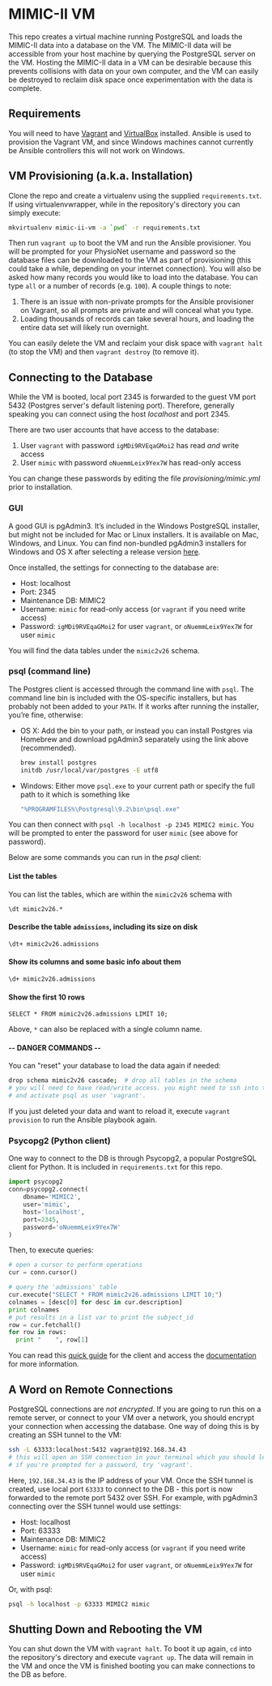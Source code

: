 # MIMIC-II VM

This repo creates a virtual machine running PostgreSQL and loads the
MIMIC-II data into a database on the VM. The MIMIC-II data will be
accessible from your host machine by querying the PostgreSQL server on
the VM. Hosting the MIMIC-II data in a VM can be desirable because this
prevents collisions with data on your own computer, and the VM can easily be
destroyed to reclaim disk space once experimentation with the data is complete.
 
## Requirements
You will need to have [Vagrant](https://github.com/nsh87/mimic-ii-vm) and
[VirtualBox](https://www.virtualbox.org/wiki/Downloads) installed.
Ansible is used to provision the Vagrant VM, and since Windows machines
cannot currently be Ansible controllers this will not work on Windows.

## VM Provisioning (a.k.a. Installation)
Clone the repo and create a virtualenv using the supplied `requirements.txt`. 
If using virtualenvwrapper, while in the repository's directory you can simply
execute:
 
```bash
mkvirtualenv mimic-ii-vm -a `pwd` -r requirements.txt
```

Then run `vagrant up` to boot the VM and run the Ansible provisioner. You
will be prompted for your PhysioNet username and password so the database
files can be downloaded to the VM as part of provisioning (this could
take a while, depending on your internet connection). You will also be
asked how many records you would like to load into the database. You can
type `all` or a number of records (e.g. `100`). A couple things to note:

1. There is an issue with non-private prompts for the Ansible provisioner
on Vagrant, so all prompts are private and will conceal what you type.
2. Loading thousands of records can take several hours, and loading the
entire data set will likely run overnight.

You can easily delete the VM and reclaim your disk space with `vagrant halt`
(to stop the VM) and then `vagrant destroy` (to remove it).

## Connecting to the Database
While the VM is booted, local port 2345 is forwarded to the guest VM port
5432 (Postgres server's default listening port). Therefore, generally
speaking you can connect using the host _localhost_ and port 2345.

There are two user accounts that have access to the database:

1. User `vagrant` with password `igMDi9RVEqaGMoi2` has read _and_ write access
2. User `mimic` with password `oNuemmLeix9Yex7W` has read-only access

You can change these passwords by editing the file _provisioning/mimic.yml_
prior to installation.

### GUI
A good GUI is pgAdmin3. It’s included in the Windows PostgreSQL installer, but
might not be included for Mac or Linux installers. It is available on Mac,
Windows, and Linux. You can find non-bundled pgAdmin3 installers for Windows
and OS X after selecting a release version
[here](http://www.postgresql.org/ftp/pgadmin3/release/).

Once installed, the settings for connecting to the database are:

  * Host: localhost
  * Port: 2345
  * Maintenance DB: MIMIC2
  * Username: `mimic` for read-only access (or `vagrant` if you
    need write access)
  * Password: `igMDi9RVEqaGMoi2` for user `vagrant`, or `oNuemmLeix9Yex7W` for
    user `mimic`

You will find the data tables under the `mimic2v26` schema.

### psql (command line)
The Postgres client is accessed through the command line with `psql`. The
command line bin is included with the OS-specific installers, but has probably
not been added to your `PATH`. If it works after running the installer, you’re
fine, otherwise:

  * OS X: Add the bin to your path, or instead you can install Postgres via
    Homebrew and download pgAdmin3 separately using the link above
(recommended).

    ```bash
    brew install postgres
    initdb /usr/local/var/postgres -E utf8
    ```

  * Windows: Either move `psql.exe` to your current path or specify the full
    path to it which is something like

    ```bash
    "%PROGRAMFILES%\Postgresql\9.2\bin\psql.exe"
    ```

You can then connect with `psql -h localhost -p 2345 MIMIC2 mimic`. You will be
prompted to enter the password for user `mimic` (see above for password).

Below are some commands you can run in the *psql* client:

#### List the tables
You can list the tables, which are within the `mimic2v26` schema with

```psql
\dt mimic2v26.*
```

#### Describe the table `admissions`, including its size on disk

```psql
\dt+ mimic2v26.admissions
```

#### Show its columns and some basic info about them 

```psql
\d+ mimic2v26.admissions
```

#### Show the first 10 rows

```psql
SELECT * FROM mimic2v26.admissions LIMIT 10;
```

Above, `*` can also be replaced with a single column name.

#### -- DANGER COMMANDS --

You can "reset" your database to load the data again if needed:

```bash
drop schema mimic2v26 cascade;  # drop all tables in the schema
# you will need to have read/write access. you might need to ssh into the VM
# and activate psql as user 'vagrant'.
```

If you just deleted your data and want to reload it, execute `vagrant provision`
to run the Ansible playbook again.

### Psycopg2 (Python client)
One way to connect to the DB is through Psycopg2, a popular PostgreSQL client
for Python. It is included in `requirements.txt` for this repo.

```python
import psycopg2
conn=psycopg2.connect(
    dbname='MIMIC2',
    user='mimic',
    host='localhost',
    port=2345,
    password='oNuemmLeix9Yex7W'
)
```

Then, to execute queries:

```python
# open a cursor to perform operations
cur = conn.cursor() 

# query the 'admissions' table
cur.execute("SELECT * FROM mimic2v26.admissions LIMIT 10;")
colnames = [desc[0] for desc in cur.description]
print colnames
# put results in a list var to print the subject_id
row = cur.fetchall() 
for row in rows:
  print "    ", row[1]
```

You can read this
[quick guide](https://wiki.postgresql.org/wiki/Psycopg2_Tutorial) for the client
and access the [documentation](http://initd.org/psycopg/docs/) for more
information.

## A Word on Remote Connections
PostgreSQL connections are *not encrypted*. If you are going to run this on a
remote server, or connect to your VM over a network, you should encrypt your
connection when accessing the database. One way of doing this is by creating an
SSH tunnel to the VM:

```bash
ssh -L 63333:localhost:5432 vagrant@192.168.34.43
# this will open an SSH connection in your terminal which you should leave open.
# if you're prompted for a password, try 'vagrant'.
```

Here, `192.168.34.43` is the IP address of your VM. Once the SSH tunnel is
created, use local port `63333` to connect to the DB - this port is now
forwarded to the remote port 5432 over SSH. For example, with pgAdmin3
connecting over the SSH tunnel would use settings:

  * Host: localhost
  * Port: 63333
  * Maintenance DB: MIMIC2
  * Username: `mimic` for read-only access (or `vagrant` if you
    need write access)
  * Password: `igMDi9RVEqaGMoi2` for user `vagrant`, or `oNuemmLeix9Yex7W` for
    user `mimic`

Or, with psql:

```bash
psql -h localhost -p 63333 MIMIC2 mimic 
```

## Shutting Down and Rebooting the VM
You can shut down the VM with `vagrant halt`. To boot it up again, `cd` into the
repository's directory and execute `vagrant up`. The data will remain in the VM
and once the VM is finished booting you can make connections to the DB as
before.
